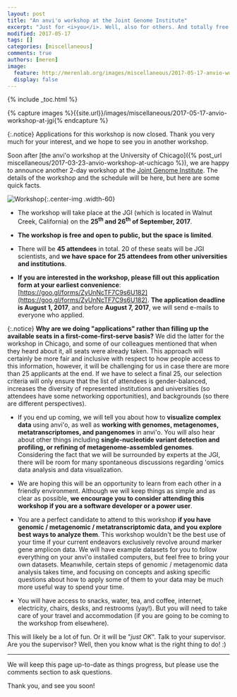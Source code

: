 ```yaml
---
layout: post
title: "An anvi'o workshop at the Joint Genome Institute"
excerpt: "Just for <i>you</i>. Well, also for others. And totally free! Except you pay for your travel. But then it may be a lot of fun. MAYBE."
modified: 2017-05-17
tags: []
categories: [miscellaneous]
comments: true
authors: [meren]
image:
  feature: http://merenlab.org/images/miscellaneous/2017-05-17-anvio-workshop-at-jgi/flyer.png
  display: false
---
```


{% include _toc.html %}

{% capture images %}{{site.url}}/images/miscellaneous/2017-05-17-anvio-workshop-at-jgi{% endcapture %}

{:.notice}
Applications for this workshop is now closed. Thank you very much for your interest, and we hope to see you in another workshop.

Soon after [the anvi'o workshop at the University of Chicago]({% post_url miscellaneous/2017-03-23-anvio-workshop-at-uchicago %}), we are happy to announce another 2-day workshop at the [Joint Genome Institute](http://jgi.doe.gov/). The details of the workshop and the schedule will be here, but here are some quick facts.

![Workshop]({{images}}/flyer.png){:.center-img .width-60}

* The workshop will take place at the JGI (which is located in Walnut Creek, California) on the **25<sup>th</sup> and 26<sup>th</sup> of September, 2017**.

* **The workshop is free and open to public, but the space is limited**.

* There will be **45 attendees** in total. 20 of these seats will be JGI scientists, and **we have space for 25 attendees from other universities and institutions**.

* **If you are interested in the workshop, please fill out this application form at your earliest convenience**: [https://goo.gl/forms/ZyUnNcTF7C9s6U182](https://goo.gl/forms/ZyUnNcTF7C9s6U182). **The application deadline is August 1, 2017**, and before **August 7, 2017**, we will send e-mails to everyone who applied.

{:.notice}
**Why are we doing "applications" rather than filling up the available seats in a first-come-first-serve basis?** We did the latter for the workshop in Chicago, and some of our colleagues mentioned that when they heard about it, all seats were already taken. This approach will certainly be more fair and inclusive with respect to how people access to this information, however, it will be challenging for us in case there are more than 25 applicants at the end. If we have to select a final 25, our selection criteria will only ensure that the list of attendees is gender-balanced, increases the diversity of represented institutions and universities (so attendees have some networking opportunities), and backgrounds (so there are different perspectives).

* If you end up coming, we will tell you about how to **visualize complex data** using anvi'o, as well as **working with genomes, metagenomes, metatranscriptomes, and pangenomes** in anvi'o. You will also hear about other things including **single-nucleotide variant detection and profiling, or refining of metagenome-assembled genomes**. Considering the fact that we will be surrounded by experts at the JGI, there will be room for many spontaneous discussions regarding 'omics data analysis and data visualization.

* We are hoping this will be an opportunity to learn from each other in a friendly environment. Although we will keep things as simple and as clear as possible, **we encourage you to consider attending this workshop if you are a software developer or a power user**.

* You are a perfect candidate to attend to this workshop **if you have genomic / metagenomic / metatranscriptomic data, and you explore best ways to analyze them**. This workshop wouldn't be the best use of your time if your current endeavors exclusively revolve around marker gene amplicon data. We will have example datasets for you to follow everything on your anvi'o installed computers, but feel free to bring your own datasets. Meanwhile, certain steps of genomic / metagenomic data analysis takes time, and focusing on concepts and asking specific questions about how to apply some of them to your data may be much more useful way to spend your time.

* You will have access to snacks, water, tea, and coffee, internet, electricity, chairs, desks, and restrooms (yay!). But you will need to take care of your travel and accommodation (if you are going to be coming to the workshop from elsewhere).

This will likely be a lot of fun. Or it will be "*just OK*". Talk to your supervisor. Are you the supervisor? Well, then you know what is the right thing to do! :)

---

We will keep this page up-to-date as things progress, but please use the comments section to ask questions.

Thank you, and see you soon!
